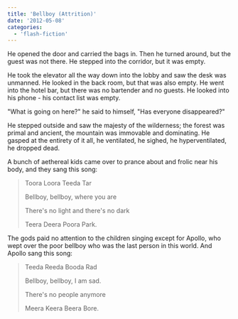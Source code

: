 ```yaml
---
title: 'Bellboy (Attrition)'
date: '2012-05-08'
categories:
  - 'flash-fiction'
---
```


He opened the door and carried the bags in. Then he turned around, but the guest
was not there. He stepped into the corridor, but it was empty.

<!-- truncate -->

He took the elevator all the way down into the lobby and saw the desk was
unmanned. He looked in the back room, but that was also empty. He went into the
hotel bar, but there was no bartender and no guests. He looked into his phone -
his contact list was empty.

"What is going on here?" he said to himself, "Has everyone disappeared?"

He stepped outside and saw the majesty of the wilderness; the forest was primal
and ancient, the mountain was immovable and dominating. He gasped at the
entirety of it all, he ventilated, he sighed, he hyperventilated, he dropped
dead.

A bunch of aethereal kids came over to prance about and frolic near his body,
and they sang this song:

> Toora Loora Teeda Tar
>
> Bellboy, bellboy, where you are
>
> There's no light and there's no dark
>
> Teera Deera Poora Park.

The gods paid no attention to the children singing except for Apollo, who wept
over the poor bellboy who was the last person in this world. And Apollo sang
this song:

> Teeda Reeda Booda Rad
>
> Bellboy, bellboy, I am sad.
>
> There's no people anymore
>
> Meera Keera Beera Bore.
